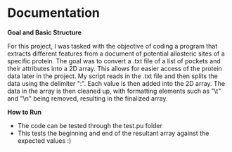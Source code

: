 # Documentation
**Goal and Basic Structure**

For this project, I was tasked with the objective of coding a program that extracts different features from a document of potential allosteric sites of a specific protein. The goal was to convert a .txt file of a list of pockets and their attributes into a 2D array. This allows for easier access of the protein data later in the project. My script reads in the .txt file and then splits the data using the delimiter ":". Each value is then added into the 2D array. The data in the array is then cleaned up, with formatting elements such as "\t" and "\n" being removed, resulting in the finalized array.

**How to Run**

* The code can be tested through the test.pu folder
* This tests the beginning and end of the resultant array against the expected values :)
